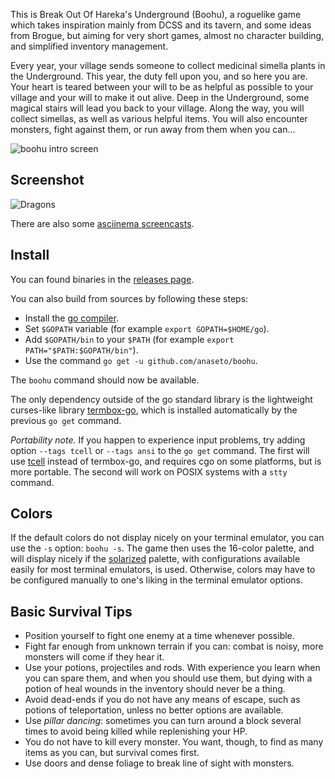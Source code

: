 This is Break Out Of Hareka's Underground (Boohu), a roguelike game which takes
inspiration mainly from DCSS and its tavern, and some ideas from Brogue, but
aiming for very short games, almost no character building, and simplified
inventory management.

Every year, your village sends someone to collect medicinal simella plants in
the Underground.  This year, the duty fell upon you, and so here you are. Your
heart is teared between your will to be as helpful as possible to your village
and your will to make it out alive.  Deep in the Underground, some magical
stairs will lead you back to your village. Along the way, you will collect
simellas, as well as various helpful items. You will also encounter monsters,
fight against them, or run away from them when you can…

![boohu intro screen](https://raw.githubusercontent.com/anaseto/boohu/master/img/intro-screen.png)

Screenshot
----------

![Dragons](https://raw.githubusercontent.com/anaseto/boohu/master/img/dragons.png)

There are also some [asciinema screencasts](https://asciinema.org/~anaseto).

Install
-------

You can found binaries in the [releases
page](https://github.com/anaseto/boohu/releases).

You can also build from sources by following these steps:

+ Install the [go compiler](https://golang.org/).
+ Set `$GOPATH` variable (for example `export GOPATH=$HOME/go`).
+ Add `$GOPATH/bin` to your `$PATH` (for example `export PATH="$PATH:$GOPATH/bin"`).
+ Use the command `go get -u github.com/anaseto/boohu`.
  
The `boohu` command should now be available.

The only dependency outside of the go standard library is the lightweight
curses-like library [termbox-go](https://github.com/nsf/termbox-go), which is
installed automatically by the previous `go get` command.

*Portability note.* If you happen to experience input problems, try adding
option `--tags tcell` or `--tags ansi` to the `go get` command. The first will use
[tcell](https://github.com/gdamore/tcell) instead of termbox-go, and requires
cgo on some platforms, but is more portable. The second will work on POSIX
systems with a `stty` command.

Colors
------

If the default colors do not display nicely on your terminal emulator, you can
use the `-s` option: `boohu -s`. The game then uses the 16-color palette, and
will display nicely if the [solarized](http://ethanschoonover.com/solarized)
palette, with configurations available easily for most terminal emulators, is
used.  Otherwise, colors may have to be configured manually to one's liking in
the terminal emulator options.

Basic Survival Tips
-------------

+ Position yourself to fight one enemy at a time whenever possible.
+ Fight far enough from unknown terrain if you can: combat is noisy, more
  monsters will come if they hear it.
+ Use your potions, projectiles and rods. With experience you learn when you
  can spare them, and when you should use them, but dying with a potion of heal
  wounds in the inventory should never be a thing.
+ Avoid dead-ends if you do not have any means of escape, such as potions of
  teleportation, unless no better options are available.
+ Use *pillar dancing*: sometimes you can turn around a block several times to
  avoid being killed while replenishing your HP.
+ You do not have to kill every monster. You want, though, to find as many items
  as you can, but survival comes first.
+ Use doors and dense foliage to break line of sight with monsters.
